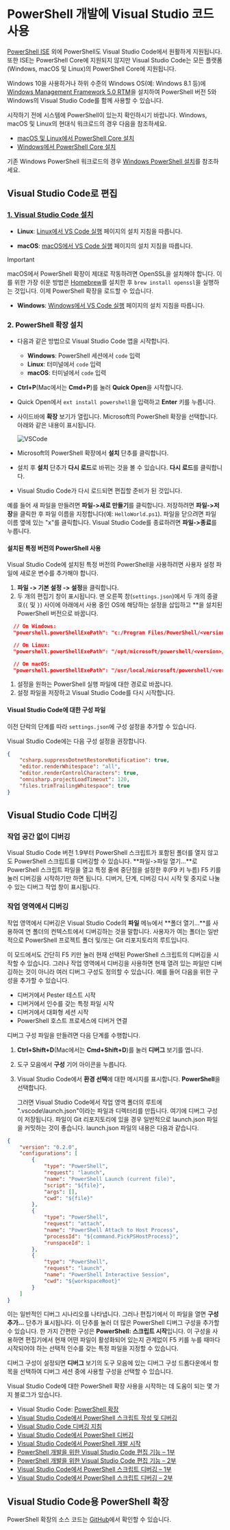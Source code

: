 # <a name="using-visual-studio-code-for-powershell-development"></a>PowerShell 개발에 Visual Studio 코드 사용

[PowerShell ISE][ise] 외에 PowerShell도 Visual Studio Code에서 원활하게 지원됩니다.
또한 ISE는 PowerShell Core에 지원되지 않지만 Visual Studio Code는 모든 플랫폼(Windows, macOS 및 Linux)의 PowerShell Core에 지원됩니다.

Windows 10을 사용하거나 하위 수준의 Windows OS(예: Windows 8.1 등)에 [Windows Management Framework 5.0 RTM](https://www.microsoft.com/en-us/download/details.aspx?id=50395)을 설치하여 PowerShell 버전 5와 Windows의 Visual Studio Code를 함께 사용할 수 있습니다.

시작하기 전에 시스템에 PowerShell이 있는지 확인하시기 바랍니다.
Windows, macOS 및 Linux의 현대식 워크로드의 경우 다음을 참조하세요.

- [macOS 및 Linux에서 PowerShell Core 설치][install-pscore-linux]
- [Windows에서 PowerShell Core 설치][install-pscore-windows]

기존 Windows PowerShell 워크로드의 경우 [Windows PowerShell 설치][install-winps]를 참조하세요.

## <a name="editing-with-visual-studio-code"></a>Visual Studio Code로 편집

### <a name="1-installing-visual-studio-codehttpscodevisualstudiocomdocssetupsetup-overview"></a>[1. Visual Studio Code 설치](https://code.visualstudio.com/Docs/setup/setup-overview)

- **Linux**: [Linux에서 VS Code 실행](https://code.visualstudio.com/docs/setup/linux) 페이지의 설치 지침을 따릅니다.

- **macOS**: [macOS에서 VS Code 실행](https://code.visualstudio.com/docs/setup/mac) 페이지의 설치 지침을 따릅니다.

> [!IMPORTANT]
> macOS에서 PowerShell 확장이 제대로 작동하려면 OpenSSL을 설치해야 합니다.
> 이를 위한 가장 쉬운 방법은 [Homebrew](http://brew.sh/)를 설치한 후 `brew install openssl`을 실행하는 것입니다.
> 이제 PowerShell 확장을 로드할 수 있습니다.

- **Windows**: [Windows에서 VS Code 실행](https://code.visualstudio.com/docs/setup/windows) 페이지의 설치 지침을 따릅니다.

### <a name="2-installing-powershell-extension"></a>2. PowerShell 확장 설치

- 다음과 같은 방법으로 Visual Studio Code 앱을 시작합니다.
    - **Windows**: PowerShell 세션에서 `code` 입력
    - **Linux**: 터미널에서 `code` 입력
    - **macOS**: 터미널에서 `code` 입력

- **Ctrl+P**(Mac에서는 **Cmd+P**)를 눌러 **Quick Open**을 시작합니다.
- Quick Open에서 `ext install powershell`을 입력하고 **Enter** 키를 누릅니다.
- 사이드바에 **확장** 보기가 열립니다. Microsoft의 PowerShell 확장을 선택합니다.
  아래와 같은 내용이 표시됩니다.

  ![VSCode](../../images/vscode.png)

- Microsoft의 PowerShell 확장에서 **설치** 단추를 클릭합니다.
- 설치 후 **설치** 단추가 **다시 로드**로 바뀌는 것을 볼 수 있습니다.
  **다시 로드**를 클릭합니다.
- Visual Studio Code가 다시 로드되면 편집할 준비가 된 것입니다.

예를 들어 새 파일을 만들려면 **파일->새로 만들기**를 클릭합니다.
저장하려면 **파일->저장**을 클릭한 후 파일 이름을 지정합니다(예: `HelloWorld.ps1`).
파일을 닫으려면 파일 이름 옆에 있는 "x"를 클릭합니다.
Visual Studio Code를 종료하려면 **파일->종료**를 누릅니다.

#### <a name="using-a-specific-installed-version-of-powershell"></a>설치된 특정 버전의 PowerShell 사용

Visual Studio Code에 설치된 특정 버전의 PowerShell을 사용하려면 사용자 설정 파일에 새로운 변수를 추가해야 합니다.

1. **파일 -> 기본 설정 -> 설정**을 클릭합니다.
1. 두 개의 편집기 창이 표시됩니다.
   맨 오른쪽 창(`settings.json`)에서 두 개의 중괄호(`{` 및 `}`) 사이에 아래에서 사용 중인 OS에 해당하는 설정을 삽입하고 *<version>*을 설치된 PowerShell 버전으로 바꿉니다.

  ```json
    // On Windows:
    "powershell.powerShellExePath": "c:/Program Files/PowerShell/<version>/pwsh.exe"

    // On Linux:
    "powershell.powerShellExePath": "/opt/microsoft/powershell/<version>/pwsh"

    // On macOS:
    "powershell.powerShellExePath": "/usr/local/microsoft/powershell/<version>/pwsh"
  ```
1. 설정을 원하는 PowerShell 실행 파일에 대한 경로로 바꿉니다.
1. 설정 파일을 저장하고 Visual Studio Code를 다시 시작합니다.

#### <a name="configuration-settings-for-visual-studio-code"></a>Visual Studio Code에 대한 구성 파일

이전 단락의 단계를 따라 `settings.json`에 구성 설정을 추가할 수 있습니다.

Visual Studio Code에는 다음 구성 설정을 권장합니다.

```json
{
    "csharp.suppressDotnetRestoreNotification": true,
    "editor.renderWhitespace": "all",
    "editor.renderControlCharacters": true,
    "omnisharp.projectLoadTimeout": 120,
    "files.trimTrailingWhitespace": true
}
```

## <a name="debugging-with-visual-studio-code"></a>Visual Studio Code 디버깅

### <a name="no-workspace-debugging"></a>작업 공간 없이 디버깅

Visual Studio Code 버전 1.9부터 PowerShell 스크립트가 포함된 폴더를 열지 않고도 PowerShell 스크립트를 디버깅할 수 있습니다.
**파일->파일 열기...**로 PowerShell 스크립트 파일을 열고 특정 줄에 중단점을 설정한 후(F9 키 누름) F5 키를 눌러 디버깅을 시작하기만 하면 됩니다.
디버거, 단계, 디버깅 다시 시작 및 중지로 나눌 수 있는 디버그 작업 창이 표시됩니다.

### <a name="workspace-debugging"></a>작업 영역에서 디버깅

작업 영역에서 디버깅은 Visual Studio Code의 **파일** 메뉴에서 **폴더 열기...**를 사용하여 연 폴더의 컨텍스트에서 디버깅하는 것을 말합니다.
사용자가 여는 폴더는 일반적으로 PowerShell 프로젝트 폴더 및/또는 Git 리포지토리의 루트입니다.

이 모드에서도 간단히 F5 키만 눌러 현재 선택된 PowerShell 스크립트의 디버깅을 시작할 수 있습니다.
그러나 작업 영역에서 디버깅을 사용하면 현재 열려 있는 파일만 디버깅하는 것이 아니라 여러 디버그 구성도 정의할 수 있습니다.
예를 들어 다음을 위한 구성을 추가할 수 있습니다.

- 디버거에서 Pester 테스트 시작
- 디버거에서 인수를 갖는 특정 파일 시작
- 디버거에서 대화형 세션 시작
- PowerShell 호스트 프로세스에 디버거 연결

디버그 구성 파일을 만들려면 다음 단계를 수행합니다.

1. **Ctrl+Shift+D**(Mac에서는 **Cmd+Shift+D**)를 눌러 **디버그** 보기를 엽니다.
1. 도구 모음에서 **구성** 기어 아이콘을 누릅니다.
1. Visual Studio Code에서 **환경 선택**에 대한 메시지를 표시합니다.
   **PowerShell**을 선택합니다.

   그러면 Visual Studio Code에서 작업 영역 폴더의 루트에 ".vscode\launch.json"이라는 파일과 디렉터리를 만듭니다.
   여기에 디버그 구성이 저장됩니다. 파일이 Git 리포지토리에 있을 경우 일반적으로 launch.json 파일을 커밋하는 것이 좋습니다.
   launch.json 파일의 내용은 다음과 같습니다.

```json
{
    "version": "0.2.0",
    "configurations": [
        {
            "type": "PowerShell",
            "request": "launch",
            "name": "PowerShell Launch (current file)",
            "script": "${file}",
            "args": [],
            "cwd": "${file}"
        },
        {
            "type": "PowerShell",
            "request": "attach",
            "name": "PowerShell Attach to Host Process",
            "processId": "${command.PickPSHostProcess}",
            "runspaceId": 1
        },
        {
            "type": "PowerShell",
            "request": "launch",
            "name": "PowerShell Interactive Session",
            "cwd": "${workspaceRoot}"
        }
    ]
}
```

이는 일반적인 디버그 시나리오를 나타냅니다.
그러나 편집기에서 이 파일을 열면 **구성 추가...** 단추가 표시됩니다.
이 단추를 눌러 더 많은 PowerShell 디버그 구성을 추가할 수 있습니다. 한 가지 간편한 구성은 **PowerShell: 스크립트 시작**입니다.
이 구성을 사용하면 편집기에서 현재 어떤 파일이 활성화되어 있는지 관계없이 F5 키를 누를 때마다 시작되어야 하는 선택적 인수를 갖는 특정 파일을 지정할 수 있습니다.

디버그 구성이 설정되면 **디버그** 보기의 도구 모음에 있는 디버그 구성 드롭다운에서 항목을 선택하여 디버그 세션 중에 사용할 구성을 선택할 수 있습니다.

Visual Studio Code에 대한 PowerShell 확장 사용을 시작하는 데 도움이 되는 몇 가지 블로그가 있습니다.

- Visual Studio Code: [PowerShell 확장][ps-extension]
- [Visual Studio Code에서 PowerShell 스크립트 작성 및 디버깅][debug]
- [Visual Studio Code 디버깅 지침][vscode-guide]
- [Visual Studio Code에서 PowerShell 디버깅][ps-vscode]
- [Visual Studio Code에서 PowerShell 개발 시작][getting-started]
- [PowerShell 개발을 위한 Visual Studio Code 편집 기능 – 1부][editing-part1]
- [PowerShell 개발을 위한 Visual Studio Code 편집 기능 – 2부][editing-part2]
- [Visual Studio Code에서 PowerShell 스크립트 디버깅 – 1부][debugging-part1]
- [Visual Studio Code에서 PowerShell 스크립트 디버깅 – 2부][debugging-part2]

[ise]: ../ise-guide.md
[install-pscore-linux]:  ../../setup/Installing-PowerShell-Core-on-macOS-and-Linux.md
[install-pscore-windows]: ../../setup/Installing-PowerShell-Core-on-Windows.md
[install-winps]: ../../setup/Installing-Windows-PowerShell.md
[ps-extension]:https://blogs.msdn.microsoft.com/cdndevs/2015/12/11/visual-studio-code-powershell-extension/
[debug]:https://blogs.msdn.microsoft.com/powershell/2015/11/16/announcing-powershell-language-support-for-visual-studio-code-and-more/
[vscode-guide]:https://johnpapa.net/debugging-with-visual-studio-code/
[ps-vscode]:https://github.com/PowerShell/vscode-powershell/tree/master/examples
[getting-started]:https://blogs.technet.microsoft.com/heyscriptingguy/2016/12/05/get-started-with-powershell-development-in-visual-studio-code/
[editing-part1]:https://blogs.technet.microsoft.com/heyscriptingguy/2017/01/11/visual-studio-code-editing-features-for-powershell-development-part-1/
[editing-part2]:https://blogs.technet.microsoft.com/heyscriptingguy/2017/01/12/visual-studio-code-editing-features-for-powershell-development-part-2/
[debugging-part1]:https://blogs.technet.microsoft.com/heyscriptingguy/2017/02/06/debugging-powershell-script-in-visual-studio-code-part-1/
[debugging-part2]:https://blogs.technet.microsoft.com/heyscriptingguy/2017/02/13/debugging-powershell-script-in-visual-studio-code-part-2/

## <a name="powershell-extension-for-visual-studio-code"></a>Visual Studio Code용 PowerShell 확장

PowerShell 확장의 소스 코드는 [GitHub](https://github.com/PowerShell/vscode-powershell)에서 확인할 수 있습니다.